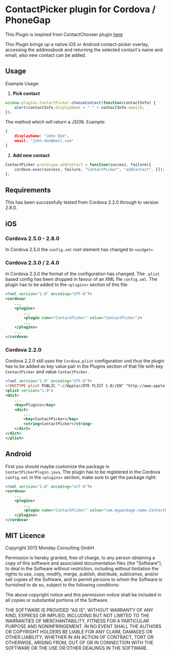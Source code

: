 # ContactPicker plugin for Cordova / PhoneGap

This Plugin is inspired from ContactChooser plugin [here](https://github.com/monday-consulting/ContactChooser)

This Plugin brings up a native iOS or Android contact-picker overlay, accessing the addressbook and returning the selected contact's name and email, also new contact can be added.
## Usage

Example Usage: 

1. **Pick contact**

```js
window.plugins.ContactPicker.chooseContact(function(contactInfo) {
    alert(contactInfo.displayName + " " + contactInfo.email);
});
```

The method which will return a JSON. Example:

```json
{
    displayName: "John Doe",
    email: "john.doe@mail.com"
}
```
2. **Add new contact**

```js
ContactPicker.prototype.addContact = function(success, failure){
    cordova.exec(success, failure, "ContactPicker", "addContact", []);
};
```

## Requirements

This has been successfully tested from Cordova 2.2.0 through to version 2.8.0.

## iOS

### Cordova 2.5.0 - 2.8.0
In Cordova 2.5.0 the `config.xml` root element has changed to `<widget>`.

### Cordova 2.3.0 / 2.4.0
In Cordova 2.3.0 the format of the configuration has changed. The `.plist` based config has been dropped in favour of an XML file `config.xml`. The plugin has to be added to the `<plugins>` section of this file:

```xml
<?xml version="1.0" encoding="UTF-8"?>
<cordova>
    ...
	<plugins>
    	...
	    <plugin name="ContactPicker" value="ContactPicker"/>
		...
    </plugins>
	...
</cordova>
```

### Cordova 2.2.0

Cordova 2.2.0 still uses the `Cordova.plist` configuration und thus the plugin has to be added as key value pair in the Plugins section of that file with key `ContactPicker` and value `ContactPicker`.

```xml
<?xml version="1.0" encoding="UTF-8"?>
<!DOCTYPE plist PUBLIC "-//Apple//DTD PLIST 1.0//EN" "http://www.apple.com/DTDs/PropertyList-1.0.dtd">
<plist version="1.0">
<dict>
	... 
	<key>Plugins</key>
	<dict>
		...
		<key>ContactPicker</key>
		<string>ContactPicker</string>
	</dict>
</dict>
</plist>
```

## Android

First you should maybe customize the package in `ContactPickerPlugin.java`. The plugin has to be registered in the Cordova `config.xml` in the `<plugins>` section, make sure to get the package right:

```xml
<?xml version="1.0" encoding="utf-8"?>
<cordova>
    ...
    <plugins>
        ...
        <plugin name="ContactPicker" value="com.mypackage.name.ContactPickerPlugin" />
    </plugins>
</cordova>
```

## MIT Licence

Copyright 2013 Monday Consulting GmbH

Permission is hereby granted, free of charge, to any person obtaining
a copy of this software and associated documentation files (the
"Software"), to deal in the Software without restriction, including
without limitation the rights to use, copy, modify, merge, publish,
distribute, sublicense, and/or sell copies of the Software, and to
permit persons to whom the Software is furnished to do so, subject to
the following conditions:

The above copyright notice and this permission notice shall be
included in all copies or substantial portions of the Software.

THE SOFTWARE IS PROVIDED "AS IS", WITHOUT WARRANTY OF ANY KIND,
EXPRESS OR IMPLIED, INCLUDING BUT NOT LIMITED TO THE WARRANTIES OF
MERCHANTABILITY, FITNESS FOR A PARTICULAR PURPOSE AND
NONINFRINGEMENT. IN NO EVENT SHALL THE AUTHORS OR COPYRIGHT HOLDERS BE
LIABLE FOR ANY CLAIM, DAMAGES OR OTHER LIABILITY, WHETHER IN AN ACTION
OF CONTRACT, TORT OR OTHERWISE, ARISING FROM, OUT OF OR IN CONNECTION
WITH THE SOFTWARE OR THE USE OR OTHER DEALINGS IN THE SOFTWARE.
